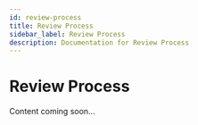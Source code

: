 ```yaml
---
id: review-process
title: Review Process
sidebar_label: Review Process
description: Documentation for Review Process
---
```


# Review Process

Content coming soon...
